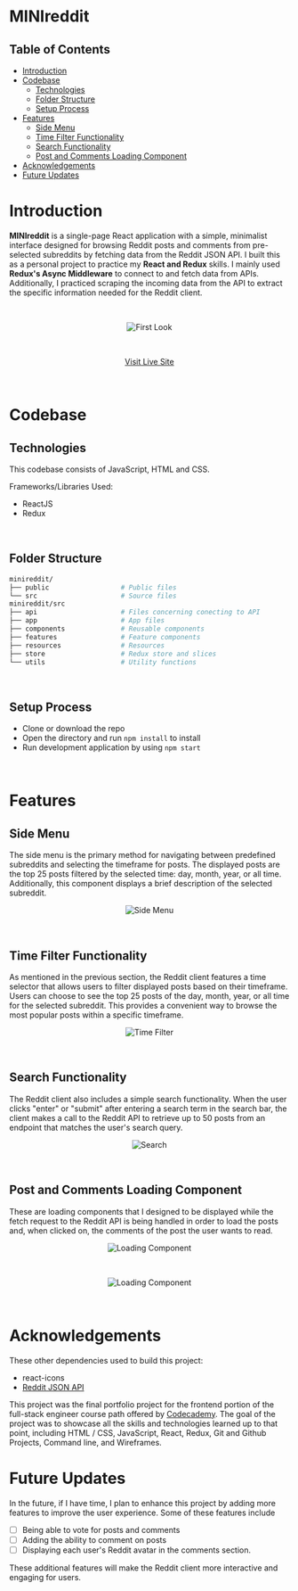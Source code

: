 # MINIreddit <!-- omit in toc -->
## Table of Contents <!-- omit in toc -->
- [Introduction](#introduction)
- [Codebase](#codebase)
  - [Technologies](#technologies)
  - [Folder Structure](#folder-structure)
  - [Setup Process](#setup-process)
- [Features](#features)
  - [Side Menu](#side-menu)
  - [Time Filter Functionality](#time-filter-functionality)
  - [Search Functionality](#search-functionality)
  - [Post and Comments Loading Component](#post-and-comments-loading-component)
- [Acknowledgements](#acknowledgements)
- [Future Updates](#future-updates)

# Introduction
**MINIreddit** is a single-page React application with a simple, minimalist interface designed for browsing Reddit posts and comments from pre-selected subreddits by fetching data from the Reddit JSON API. I built this as a personal project to practice my **React and Redux** skills. I mainly used **Redux's Async Middleware** to connect to and fetch data from APIs. Additionally, I practiced scraping the incoming data from the API to extract the specific information needed for the Reddit client.

<br />
<p align="center">
  <img 
    src="./src/resources/general.gif"
    alt="First Look"
  />
</p>
<br />
<p align="center">
  <a href='https://minireddit-client.netlify.app/' >Visit Live Site</a>
</p>
<br />

# Codebase
## Technologies
This codebase consists of JavaScript, HTML and CSS.

Frameworks/Libraries Used:
- ReactJS
- Redux
<br />

## Folder Structure
```sh
minireddit/
├── public                  # Public files
└── src                     # Source files
minireddit/src
├── api                     # Files concerning conecting to API
├── app                     # App files
├── components              # Reusable components
├── features                # Feature components
├── resources               # Resources
├── store                   # Redux store and slices
└── utils                   # Utility functions
```
<br />

## Setup Process
- Clone or download the repo
- Open the directory and run `npm install` to install
- Run development application by using `npm start`
<br />

# Features
## Side Menu
The side menu is the primary method for navigating between predefined subreddits and selecting the timeframe for posts. The displayed posts are the top 25 posts filtered by the selected time: day, month, year, or all time. Additionally, this component displays a brief description of the selected subreddit.
<br />
<p align="center">
  <img 
    src="./src/resources/side.gif"
    alt="Side Menu"
  />
</p>
<br />

## Time Filter Functionality
As mentioned in the previous section, the Reddit client features a time selector that allows users to filter displayed posts based on their timeframe. Users can choose to see the top 25 posts of the day, month, year, or all time for the selected subreddit. This provides a convenient way to browse the most popular posts within a specific timeframe.
<br />
<p align="center">
  <img 
    src="./src/resources/time.gif"
    alt="Time Filter"
  />
</p>
<br />

## Search Functionality
The Reddit client also includes a simple search functionality. When the user clicks "enter" or "submit" after entering a search term in the search bar, the client makes a call to the Reddit API to retrieve up to 50 posts from an endpoint that matches the user's search query.
<br />
<p align="center">
  <img 
    src="./src/resources/search.gif"
    alt="Search"
  />
</p>
<br />

## Post and Comments Loading Component
These are loading components that I designed to be displayed while the fetch request to the Reddit API is being handled in order to load the posts and, when clicked on, the comments of the post the user wants to read.
<br />
<p align="center">
  <img 
    src="./src/resources/loading1.gif"
    alt="Loading Component"
  />
</p>
<br />
<p align="center">
  <img 
    src="./src/resources/loading2.gif"
    alt="Loading Component"
  />
</p>
<br />

# Acknowledgements
These other dependencies used to build this project:
- react-icons
- [Reddit JSON API](https://github.com/reddit-archive/reddit/wiki/JSON)

This project was the final portfolio project for the frontend portion of the full-stack engineer course path offered by [Codecademy](https://www.codecademy.com). The goal of the project was to showcase all the skills and technologies learned up to that point, including HTML / CSS, JavaScript, React, Redux, Git and Github Projects, Command line, and Wireframes.

# Future Updates
In the future, if I have time, I plan to enhance this project by adding more features to improve the user experience. Some of these features include 
- [ ] Being able to vote for posts and comments
- [ ] Adding the ability to comment on posts
- [ ] Displaying each user's Reddit avatar in the comments section.

These additional features will make the Reddit client more interactive and engaging for users.